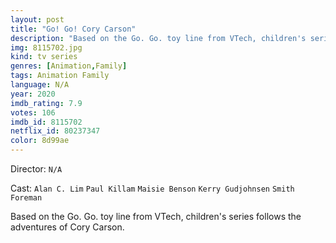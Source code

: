```yaml
---
layout: post
title: "Go! Go! Cory Carson"
description: "Based on the Go. Go. toy line from VTech, children's series follows the adventures of Cory Carson..."
img: 8115702.jpg
kind: tv series
genres: [Animation,Family]
tags: Animation Family 
language: N/A
year: 2020
imdb_rating: 7.9
votes: 106
imdb_id: 8115702
netflix_id: 80237347
color: 8d99ae
---
```

Director: `N/A`  

Cast: `Alan C. Lim` `Paul Killam` `Maisie Benson` `Kerry Gudjohnsen` `Smith Foreman` 

Based on the Go. Go. toy line from VTech, children's series follows the adventures of Cory Carson.